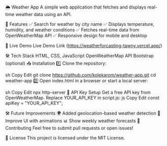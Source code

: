 🌦️ Weather App
A simple web application that fetches and displays real-time weather data using an API.

📌 Features
✅ Search for weather by city name
✅ Displays temperature, humidity, and weather conditions
✅ Fetches real-time data from OpenWeatherMap API
✅ Responsive design for mobile and desktop

🚀 Live Demo
Live Demo Link (https://weatherforcasting-tawny.vercel.app/)

🛠️ Tech Stack
HTML, CSS, JavaScript
OpenWeatherMap API
Bootstrap (optional)
📥 Installation
1️⃣ Clone the repository:

sh
Copy
Edit
git clone https://github.com/kolekarom/weather-app.git
cd weather-app
2️⃣ Open index.html in a browser or start a local server:

sh
Copy
Edit
npx http-server
🔑 API Key Setup
Get a free API key from OpenWeatherMap.
Replace YOUR_API_KEY in script.js:
js
Copy
Edit
const apiKey = "YOUR_API_KEY";


🛠️ Future Improvements
🌍 Added geolocation-based weather detection
🎨 Improve UI with animations
📊 Show weekly weather forecasts
🤝 Contributing
Feel free to submit pull requests or open issues!

📜 License
This project is licensed under the MIT License.
